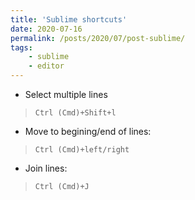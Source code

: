 ```yaml
---
title: 'Sublime shortcuts'
date: 2020-07-16
permalink: /posts/2020/07/post-sublime/
tags:
	- sublime
	- editor
---
```


- Select multiple lines
> `Ctrl (Cmd)+Shift+l`
- Move to begining/end of lines: 
> `Ctrl (Cmd)+left/right`
- Join lines: 
> `Ctrl (Cmd)+J`